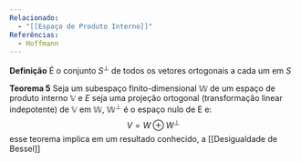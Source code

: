 ```yaml
---
Relacionado:
  - "[[Espaço de Produto Interno]]"
Referências:
  - Hoffmann
---
```

**Definição**
É o conjunto $S^{\perp}$ de todos os vetores ortogonais a cada um em $S$

**Teorema 5**
Seja um subespaço finito-dimensional $\mathbb{W}$ de um espaço de produto interno $\mathbb{V}$ e *E* seja uma projeção ortogonal (transformação linear indepotente) de $\mathbb{V}$ em $\mathbb{W}$, $\mathbb{W}^{\perp}$ é o espaço nulo de E e:
$$ 
V = W \oplus W^{\perp}
$$
esse teorema implica em um resultado conhecido, a [[Desigualdade de Bessel]]
